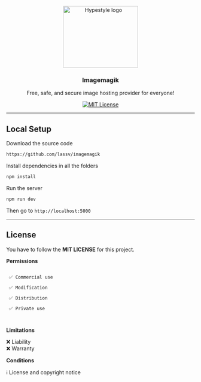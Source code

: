<p align="center">
  <a href="https://www.imagemagik.tk">
    <img src="https://www.imagemagik.tk/uploads/VkMa5yca1tMH9Pq-upload.png" alt="Hypestyle logo" width="200" height="165">
  </a>
</p>

<h3 align="center">Imagemagik</h3>

<p align="center">
  Free, safe, and secure image hosting provider for everyone!
  <br>

<div align="center">

[![MIT License](https://img.shields.io/apm/l/atomic-design-ui.svg?style=plastic)](https://github.com/lassev05/imagemagik/blob/master/LICENSE)

</div>

---

## Local Setup

Download the source code

```bash
https://github.com/lassv/imagemagik
```

Install dependencies in all the folders

```bash
npm install
```

Run the server

```bash
npm run dev
```

Then go to <code>http://localhost:5000</code>

---

## License

You have to follow the **MIT LICENSE** for this project.

**Permissions**

<code>
 ✅ Commercial use <br>
 ✅ Modification <br>
 ✅ Distribution <br>
 ✅ Private use <br>
 </code>
 
**Limitations**

 ❌ Liability <br>
 ❌ Warranty <br>
 
**Conditions**

ℹ️ License and copyright notice
